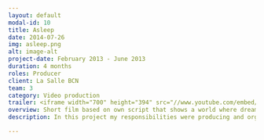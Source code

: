 ```yaml
---
layout: default
modal-id: 10
title: Asleep
date: 2014-07-26
img: asleep.png
alt: image-alt
project-date: February 2013 - June 2013
duration: 4 months
roles: Producer
client: La Salle BCN
team: 3
category: Video production
trailer: <iframe width="700" height="394" src="//www.youtube.com/embed/qvlAbRJMpro" frameborder="0" allowfullscreen></iframe>
overview: Short film based on own script that shows a world where dreams are altered memories of other realities that everyone lives while sleeping except for the main character who, after a big shock, starts remembering everything. 
description: In this project my responsibilities were producing and organizing the whole project, taking care of materials, schedules, actors, setting, etc. My duties also included taking care of lights and reflectors.

---
```

